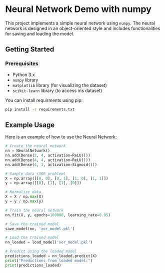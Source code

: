 
# Neural Network Demo with numpy


This project implements a simple neural network using `numpy`. The neural network is designed in an object-oriented style and includes functionalities for saving and loading the model.

## Getting Started

### Prerequisites

- Python 3.x
- `numpy` library
- `matplotlib` library (for visualizing the dataset)
- `scikit-learn` library (to access iris dataset)

You can install requirments using pip:
```bash
pip install -r requirements.txt
```

## Example Usage

Here is an example of how to use the Neural Network:

```python
# Create the neural network
nn = NeuralNetwork()
nn.add(Dense(2, 4, activation=ReLU()))
nn.add(Dense(4, 4, activation=ReLU()))
nn.add(Dense(4, 1, activation=Sigmoid()))

# Sample data (XOR problem)
X = np.array([[0, 0], [0, 1], [1, 0], [1, 1]])
y = np.array([[0], [1], [1], [0]])

# Normalize data
X = X / np.max(X)
y = y / np.max(y)

# Train the neural network
nn.fit(X, y, epochs=100000, learning_rate=0.05)

# Save the trained model
save_model(nn, 'xor_model.pkl')

# Load the trained model
nn_loaded = load_model('xor_model.pkl')

# Predict using the loaded model
predictions_loaded = nn_loaded.predict(X)
print("Predictions from loaded model:")
print(predictions_loaded)
```


